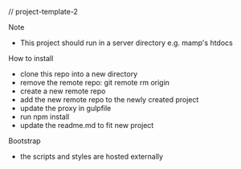 // project-template-2

Note
- This project should run in a server directory e.g. mamp's htdocs

How to install
- clone this repo into a new directory  
- remove the remote repo: git remote rm origin
- create a new remote repo
- add the new remote repo to the newly created project
- update the proxy in gulpfile
- run npm install
- update the readme.md to fit new project

Bootstrap
- the scripts and styles are hosted externally